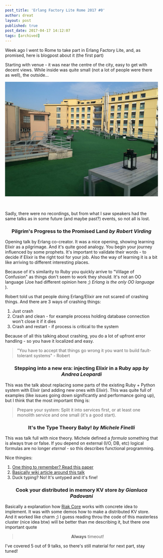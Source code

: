 ```yaml
---
post_title: 'Erlang Factory Lite Rome 2017 #0'
author: dreat
layout: post
published: true
post_date: 2017-04-17 14:12:07
tags: [archived]
---
```

Week ago I went to Rome to take part in Erlang Factory Lite, and, as promised, here is blogpost about it (the first part)

Starting with venue - it was near the centre of the city, easy to get with decent views. While inside was quite small (not a lot of people were there as well), the outside...

![What a place to take a break!](/images/eflr2017-0.jpg)

&nbsp;

Sadly, there were no recordings, but from what I saw speakers had the same talks as in some future (and maybe past?) events, so not all is lost.
<h3 style="text-align: center;">Pilgrim's Progress to the Promised Land <em>by Robert Virding</em></h3>
Opening talk by Erlang co-creator. It was a nice opening, showing learning Elixir as a pilgrimage. And it's quite good analogy. You begin your journey influenced by some prophets. It's important to validate their words - to decide if Elixir is the right tool for your job. Also the way of learning it is a bit like arriving to different interesting places.

Because of it's similarity to Ruby you quickly arrive to "Village of Confusion" as things don't seem to work they should. It's not an OO language (Joe had different opinion here ;) <em>Erlang is the only OO language</em> ).

Robert told us that people doing Erlang/Elixir are not scared of crashing things. And there are 3 ways of crashing things:
<ol>
 	<li>Just crash</li>
 	<li>Crash and clean - for example process holding database connection won't close it if it dies</li>
 	<li>Crash and restart - if process is critical to the system</li>
</ol>
Because of all this talking about crashing, you do a lot of upfront error handling - so you have it localized and easy.
<blockquote>"You have to accept that things go wrong it you want to build fault-tolerant systems" - Robert</blockquote>
<h3 style="text-align: center;">Stepping into a new era: injecting Elixir in a Ruby app <em>by <span class="modal_speaker_name">Andrea Leopardi</span></em></h3>
This was the talk about replacing some parts of the existing Ruby + Python system with Elixir (and adding new ones with Elixir). This was quite full of examples (like issues going down significantly and performance going up), but I think that the most important thing is:
<blockquote>Prepare your system: Split it into services first, or at least one monolith service and one small (it's a good start).</blockquote>
<h3 class="talk-title" style="text-align: center;">It's the Type Theory Baby! <em>by <span class="modal_speaker_name">Michele Finelli</span></em></h3>
This was talk full with nice theory. Michele defined a <em>formula </em>something that is always true or false. If you depend on external (I/O, DB, etc) logical formulas are no longer <em>eternal</em> - so this describes functional programming.

Nice thingies:
<ol>
 	<li><a href="https://homepages.inf.ed.ac.uk/wadler/papers/propositions-as-types/propositions-as-types.pdf" target="_blank">One thing to remember? Read this paper</a></li>
 	<li><a href="https://en.wikipedia.org/wiki/Curry%E2%80%93Howard_correspondence">Basically wiki article around this talk</a></li>
 	<li>Duck typing? No! It's untyped and it's fine!</li>
</ol>
<h3 style="text-align: center;">Cook your distributed in memory KV store <em>by Gianluca Padovani</em></h3>
Basically a explanation how <a href="https://github.com/basho/riak_core">Riak Core</a> works with concrete idea to implement. It was with some demos how to make a distributed KV store. And it worked like charm ;) I guess reading throu the code of this masterless cluster (nice idea btw) will be better than me describing it, but there one important quote
<blockquote>
<p style="text-align: center;"><strong>Always</strong> timeout!</p>
</blockquote>
<p style="text-align: left;">I've covered 5 out of 9 talks, so there's still material for next part, stay tuned!</p>
